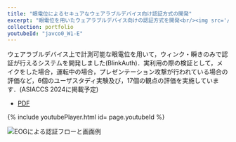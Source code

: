 ```yaml
---
title: "眼電位によるセキュアなウェアラブルデバイス向け認証方式の開発"
excerpt: "眼電位を用いたウェアラブルデバイス向けの認証方式を開発<br/><img src='/images/eog-workflow.png'>"
collection: portfolio
youtubeId: "javco0_W1-E" 
---
```


ウェアラブルデバイス上で計測可能な眼電位を用いて，ウィンク・瞬きのみで認証が行えるシステムを開発しました(BlinkAuth)．実利用の際の検証として，メイクをした場合，運転中の場合，プレゼンテーション攻撃が行われている場合の評価など，6個のユーザスタディ実験及び，17個の観点の評価を実施しています．(ASIACCS 2024に掲載予定)

- [PDF](https://ri0x145.github.io/files/EOG-paper.pdf)

{% include youtubePlayer.html id= page.youtubeId %}

![EOGによる認証フローと画面例](http://ri0x145.github.io/images/EOG-workflow.png)